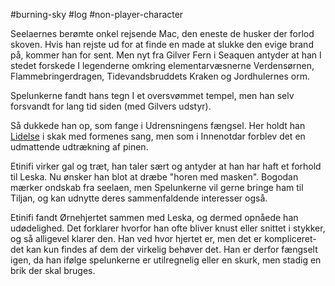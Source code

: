 #burning-sky #log #non-player-character

Seelaernes berømte onkel rejsende Mac, den eneste de husker der forlod skoven. Hvis han rejste ud for at finde en made at slukke den evige brand på, kommer han for sent. Men nyt fra Gilver Fern i Seaquen antyder at han I stedet forskede I legenderne omkring elementarvæsnerne Verdensørnen, Flammebringerdragen, Tidevandsbruddets Kraken og Jordhulernes orm. 
Spelunkerne fandt hans tegn I et oversvømmet tempel, men han selv forsvandt for lang tid siden (med Gilvers udstyr).
Så dukkede han op, som fange i Udrensningens fængsel. Her holdt han [Lidelse](Lidelse.md) i skak med formenes sang, men som i Innenotdar forblev det en udmattende udtrækning af pinen.
Etinifi virker gal og træt, han taler sært og antyder at han har haft et forhold til Leska. Nu ønsker han blot at dræbe "horen med masken". Bogodan mærker ondskab fra seelaen, men Spelunkerne vil gerne bringe ham til Tiljan, og kan udnytte deres sammenfaldende interesser også.
Etinifi fandt Ørnehjertet sammen med Leska, og dermed opnåede han udødelighed. Det forklarer hvorfor han ofte bliver knust eller snittet i stykker, og så alligevel klarer den. Han ved hvor hjertet er, men det er kompliceret- det kan kun findes af dem der virkelig behøver det. Han er derfor fængselt igen, da han ifølge spelunkerne er utilregnelig eller en skurk, men stadig en brik der skal bruges.
